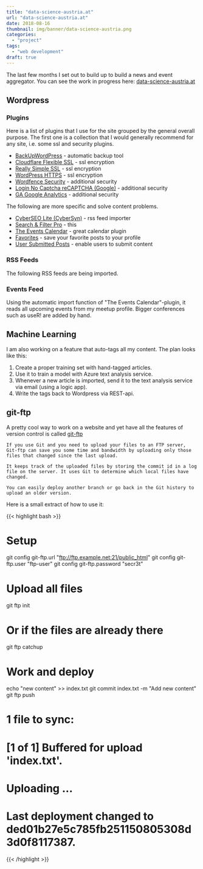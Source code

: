 ```yaml
---
title: "data-science-austria.at"
url: "data-science-austria.at"
date: 2018-08-16
thumbnail: img/banner/data-science-austria.png
categories:
  - "project"
tags: 
  - "web development"
draft: true
---
```


The last few months I set out to build up to build a news and event aggregator. You can see the work in progress here: <a href="https://data-science-austria.at/">data-science-austria.at</a>

## Wordpress

### Plugins

Here is a list of plugins that I use for the site grouped by the general overall purpose. The first one is a collection that I would generally recommend for any site, i.e. some ssl and security plugins. 

- <a href="https://wordpress.org/plugins/backupwordpress/">BackUpWordPress</a> - automatic backup tool
- <a href="https://wordpress.org/plugins/cloudflare-flexible-ssl/">Cloudflare Flexible SSL</a> - ssl encryption
- <a href="https://wordpress.org/plugins/really-simple-ssl/">Really Simple SSL</a> - ssl encryption
- <a href="https://wordpress.org/plugins/wordpress-https/">WordPress HTTPS</a> - ssl encryption
- <a href="https://wordpress.org/plugins/wordfence/">Wordfence Security</a> - additional security
- <a href="https://wordpress.org/plugins/login-recaptcha/">Login No Captcha reCAPTCHA (Google)</a> - additional security
- <a href="https://wordpress.org/plugins/ga-google-analytics/">GA Google Analytics</a> - additional security

The following are more specific and solve content problems. 

- <a href="https://wordpress.org/plugins/cybersyn/">CyberSEO Lite (CyberSyn)</a> - rss feed importer
- <a href="https://wordpress.org/plugins/search-filter/">Search & Filter Pro</a> - this 
- <a href="https://wordpress.org/plugins/the-events-calendar/">The Events Calendar</a> - great calendar plugin
- <a href="https://wordpress.org/plugins/favorites/">Favorites</a> - save your favorite posts to your profile
- <a href="https://wordpress.org/plugins/user-submitted-posts/">User Submitted Posts</a> - enable users to submit content

### RSS Feeds

The following RSS feeds are being imported. 

### Events Feed

Using the automatic import function of "The Events Calendar"-plugin, it reads all upcoming events from my meetup profile. Bigger conferences such as useR! are added by hand. 

## Machine Learning

I am also working on a feature that auto-tags all my content. The plan looks like this:

1. Create a proper training set with hand-tagged articles. 
2. Use it to train a model with Azure text analysis service.
3. Whenever a new article is imported, send it to the text analysis service via email (using a logic app).
4. Write the tags back to Wordpress via REST-api. 

## git-ftp

A pretty cool way to work on a website and yet have all the features of version control is called <a href="https://github.com/git-ftp/git-ftp">git-ftp</a>

    If you use Git and you need to upload your files to an FTP server, Git-ftp can save you some time and bandwidth by uploading only those files that changed since the last upload.

    It keeps track of the uploaded files by storing the commit id in a log file on the server. It uses Git to determine which local files have changed.

    You can easily deploy another branch or go back in the Git history to upload an older version.

Here is a small extract of how to use it: 

{{< highlight bash >}}
# Setup
git config git-ftp.url "ftp://ftp.example.net:21/public_html"
git config git-ftp.user "ftp-user"
git config git-ftp.password "secr3t"

# Upload all files
git ftp init

# Or if the files are already there
git ftp catchup

# Work and deploy
echo "new content" >> index.txt
git commit index.txt -m "Add new content"
git ftp push
# 1 file to sync:
# [1 of 1] Buffered for upload 'index.txt'.
# Uploading ...
# Last deployment changed to ded01b27e5c785fb251150805308d3d0f8117387.
{{< /highlight >}}